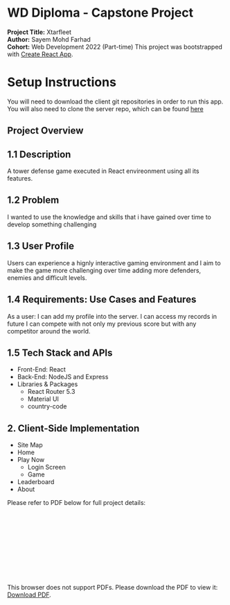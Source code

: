 # WD Diploma - Capstone Project
**Project Title:** Xtarfleet  
**Author:** Sayem Mohd Farhad  
**Cohort:** Web Development 2022 (Part-time)
This project was bootstrapped with [Create React App](https://github.com/facebook/create-react-app).
# Setup Instructions
You will need to download the client git repositories in order to run this app. You will also need to clone the server repo, which can be found 
<a href="https://github.com/sayemfarhad001/xtarfleet-server">here</a>

## Project Overview
## 1.1 Description
A tower defense game executed in React envireonment using all its features.
## 1.2 Problem
I wanted to use the knowledge and skills that i have gained over time to develop something challenging  
## 1.3 User Profile
Users can experience a hignly interactive gaming environment and I aim to make the game more challenging over time adding more defenders, enemies and difficult levels.
## 1.4 Requirements: Use Cases and Features
As a user:
I can add my profile into the server.
I can access my records in future
I can compete with not only my previous score but with any competitor around the world.
## 1.5 Tech Stack and APIs
- Front-End: React
- Back-End: NodeJS and Express
- Libraries & Packages
  - React Router 5.3
  - Material UI
  - country-code

## 2. Client-Side Implementation

- Site Map
- Home
- Play Now
    - Login Screen
    - Game
- Leaderboard
- About

Please refer to PDF below for full project details:

<object data="./xtarfleet.pdf" type="application/pdf" width="700px" height="700px">
    <embed src="./xtarfleet.pdf">
        <p>This browser does not support PDFs. Please download the PDF to view it: <a href="./xtarfleet.pdf">Download PDF</a>.</p>
    </embed>
</object>